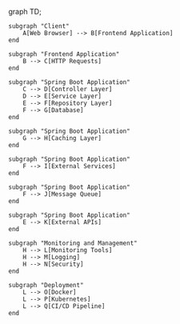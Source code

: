 graph TD;

    subgraph "Client" 
        A[Web Browser] --> B[Frontend Application]
    end

    subgraph "Frontend Application"
        B --> C[HTTP Requests]
    end

    subgraph "Spring Boot Application"
        C --> D[Controller Layer]
        D --> E[Service Layer]
        E --> F[Repository Layer]
        F --> G[Database]
    end

    subgraph "Spring Boot Application"
        G --> H[Caching Layer]
    end

    subgraph "Spring Boot Application"
        F --> I[External Services]
    end

    subgraph "Spring Boot Application"
        F --> J[Message Queue]
    end

    subgraph "Spring Boot Application"
        E --> K[External APIs]
    end

    subgraph "Monitoring and Management"
        H --> L[Monitoring Tools]
        H --> M[Logging]
        H --> N[Security]
    end

    subgraph "Deployment"
        L --> O[Docker]
        L --> P[Kubernetes]
        L --> Q[CI/CD Pipeline]
    end
